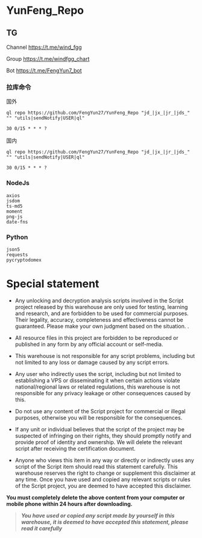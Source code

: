# YunFeng_Repo
## TG
Channel  https://t.me/wind_fgg

Group  https://t.me/windfgg_chart

Bot https://t.me/FengYun7_bot
### 拉库命令

国外
```shell
ql repo https://github.com/FengYun27/YunFeng_Repo "jd_|jx_|jr_|jds_" "" "utils|sendNotify|USER|ql"

30 0/15 * * * ? 
```

国内

```shell
ql repo https://github.com/FengYun27/YunFeng_Repo "jd_|jx_|jr_|jds_" "" "utils|sendNotify|USER|ql"

30 0/15 * * * ? 
```

### NodeJs
```
axios
jsdom
ts-md5
moment
png-js
date-fns
```
### Python
```
json5
requests
pycryptodomex
```

# Special statement
* Any unlocking and decryption analysis scripts involved in the Script project released by this warehouse are only used for testing, learning and research, and are forbidden to be used for commercial purposes. Their legality, accuracy, completeness and effectiveness cannot be guaranteed. Please make your own judgment based on the situation. .

* All resource files in this project are forbidden to be reproduced or published in any form by any official account or self-media.

* This warehouse is not responsible for any script problems, including but not limited to any loss or damage caused by any script errors.

* Any user who indirectly uses the script, including but not limited to establishing a VPS or disseminating it when certain actions violate national/regional laws or related regulations, this warehouse is not responsible for any privacy leakage or other consequences caused by this.

* Do not use any content of the Script project for commercial or illegal purposes, otherwise you will be responsible for the consequences.

* If any unit or individual believes that the script of the project may be suspected of infringing on their rights, they should promptly notify and provide proof of identity and ownership. We will delete the relevant script after receiving the certification document.

* Anyone who views this item in any way or directly or indirectly uses any script of the Script item should read this statement carefully. This warehouse reserves the right to change or supplement this disclaimer at any time. Once you have used and copied any relevant scripts or rules of the Script project, you are deemed to have accepted this disclaimer.

 **You must completely delete the above content from your computer or mobile phone within 24 hours after downloading.**  </br>
> ***You have used or copied any script made by yourself in this warehouse, it is deemed to have accepted this statement, please read it carefully*** 
